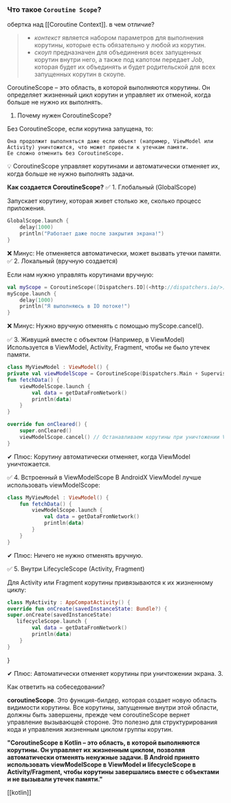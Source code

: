 ### Что такое `Coroutine Scope`?

обертка над [[Coroutine Context]]. в чем отличие?
> - *контекст* является набором параметров для выполнения корутины, которые есть обязательно у любой из корутин.
> - *скоуп* предназначен для объединения всех запущенных корутин внутри него, а также под капотом передает *Job*, которая будет их объединять и будет родительской для всех запущенных корутин в скоупе.

CoroutineScope – это область, в которой выполняются корутины. Он определяет жизненный цикл корутин и управляет их отменой, когда больше не нужно их выполнять.

1. Почему нужен CoroutineScope?

Без CoroutineScope, если корутина запущена, то:

```
Она продолжит выполняться даже если объект (например, ViewModel или Activity) уничтожится, что может привести к утечкам памяти.
Ее сложно отменить без CoroutineScope.

```

💡 CoroutineScope управляет корутинами и автоматически отменяет их, когда больше не нужно выполнять задачи. 

**Как создается CoroutineScope?** 
	✅ 1. Глобальный (GlobalScope)

Запускает корутину, которая живет столько же, сколько процесс приложения.

```kotlin
GlobalScope.launch {
	delay(1000)
	println("Работает даже после закрытия экрана!")
}
```

❌ Минус: Не отменяется автоматически, может вызвать утечки памяти.
	✅ 2. Локальный (вручную создается)

Если нам нужно управлять корутинами вручную:

```kotlin
val myScope = CoroutineScope([Dispatchers.IO](<http://dispatchers.io/>))
myScope.launch {
	delay(1000)
	println("Я выполняюсь в IO потоке!")
}
```

❌ Минус: Нужно вручную отменять с помощью myScope.cancel().

✅ 3. Живущий вместе с объектом (Например, в ViewModel)
Используется в ViewModel, Activity, Fragment, чтобы не было утечек памяти.

```kotlin
class MyViewModel : ViewModel() {
private val viewModelScope = CoroutineScope(Dispatchers.Main + SupervisorJob())
fun fetchData() {
    viewModelScope.launch {
        val data = getDataFromNetwork()
        println(data)
    }
}

override fun onCleared() {
    super.onCleared()
    viewModelScope.cancel() // Останавливаем корутины при уничтожении ViewModel
}

```

✔ Плюс: Корутину автоматически отменяет, когда ViewModel уничтожается. 

✅ 4. Встроенный в ViewModelScope
В AndroidX ViewModel лучше использовать viewModelScope:

```kotlin
class MyViewModel : ViewModel() {
	fun fetchData() {
		viewModelScope.launch {
			val data = getDataFromNetwork()
			println(data)
		}
	}
}
```

✔ Плюс: Ничего не нужно отменять вручную.

✅ 5. Внутри LifecycleScope (Activity, Fragment)

Для Activity или Fragment корутины привязываются к их жизненному циклу:

```kotlin
class MyActivity : AppCompatActivity() {
override fun onCreate(savedInstanceState: Bundle?) {
super.onCreate(savedInstanceState)
   lifecycleScope.launch {
        val data = getDataFromNetwork()
        println(data)
    }
}

```

}

✔ Плюс: Автоматически отменяет корутины при уничтожении экрана. 3.

Как ответить на собеседовании?

**coroutineScope**. Это функция-билдер, которая создает новую область видимости корутины. Все корутины, запущенные внутри этой области, должны быть завершены, прежде чем coroutineScope вернет управление вызывающей стороне. Это полезно для структурирования кода и управления жизненным циклом группы корутин.

**"CoroutineScope в Kotlin – это область, в которой выполняются корутины. Он управляет их жизненным циклом, позволяя автоматически отменять ненужные задачи. В Android принято использовать viewModelScope в ViewModel и lifecycleScope в Activity/Fragment, чтобы корутины завершались вместе с объектами и не вызывали утечек памяти."**

[[kotlin]] 